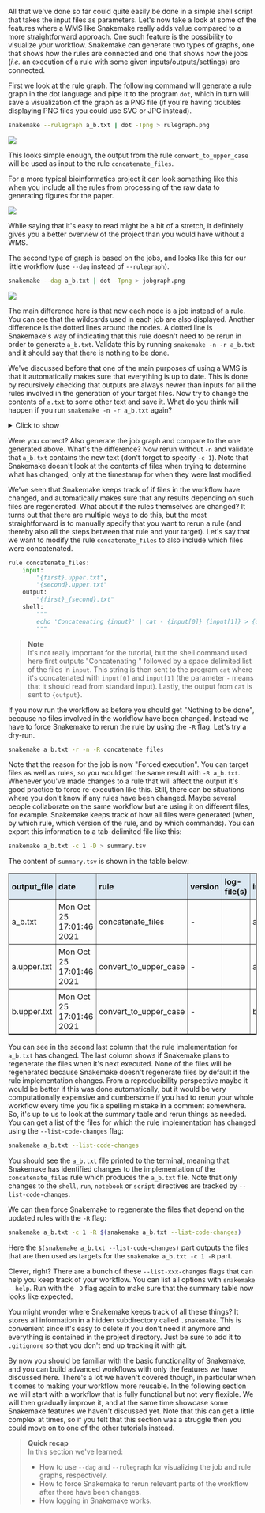 All that we've done so far could quite easily be done in a simple shell script
that takes the input files as parameters. Let's now take a look at some of the
features where a WMS like Snakemake really adds value compared to a more
straightforward approach. One such feature is the possibility to visualize your
workflow. Snakemake can generate two types of graphs, one that shows how the
rules are connected and one that shows how the jobs (*i.e.* an execution of
a rule with some given inputs/outputs/settings) are connected. 

First we look at the rule graph. The following command will generate a rule graph 
in the dot language and pipe it to the program `dot`, which in turn will save
a visualization of the graph as a PNG file (if you're having troubles displaying
PNG files you could use SVG or JPG instead).

```bash
snakemake --rulegraph a_b.txt | dot -Tpng > rulegraph.png
```

![](images/rulegraph.svg)

This looks simple enough, the output from the rule `convert_to_upper_case` will
be used as input to the rule `concatenate_files`. 

For a more typical bioinformatics project it can look something like this when you 
include all the rules from processing of the raw data to generating figures for the paper.

![](images/rulegraph_complex.svg)

While saying that it's easy to read might be a bit of a stretch, it definitely
gives you a better overview of the project than you would have without a WMS.

The second type of graph is based on the jobs, and looks like this for our
little workflow (use `--dag` instead of `--rulegraph`).

```bash
snakemake --dag a_b.txt | dot -Tpng > jobgraph.png
```

![](images/jobgraph.svg)

The main difference here is that now each node is a job instead of a rule. You
can see that the wildcards used in each job are also displayed. Another
difference is the dotted lines around the nodes. A dotted line is Snakemake's
way of indicating that this rule doesn't need to be rerun in order to generate
`a_b.txt`. Validate this by running `snakemake -n -r a_b.txt` and it should say
that there is nothing to be done.


We've discussed before that one of the main purposes of using a WMS is that it
automatically makes sure that everything is up to date. This is done by
recursively checking that outputs are always newer than inputs for all the
rules involved in the generation of your target files. Now try to change the
contents of `a.txt` to some other text and save it. What do you think will
happen if you run `snakemake -n -r a_b.txt` again?

<details>
<summary> Click to show </summary>

```no-highlight
$ snakemake -n -r a_b.txt

Building DAG of jobs...
Job stats:
job                      count    min threads    max threads
---------------------  -------  -------------  -------------
concatenate_files            1              1              1
convert_to_upper_case        1              1              1
total                        2              1              1


[Mon Oct 25 17:00:02 2021]
rule convert_to_upper_case:
    input: a.txt
    output: a.upper.txt
    jobid: 1
    reason: Updated input files: a.txt
    wildcards: some_name=a
    resources: tmpdir=/var/folders/p0/6z00kpv16qbf_bt52y4zz2kc0000gp/T


[Mon Oct 25 17:00:02 2021]
rule concatenate_files:
    input: a.upper.txt, b.upper.txt
    output: a_b.txt
    jobid: 0
    reason: Input files updated by another job: a.upper.txt
    wildcards: first=a, second=b
    resources: tmpdir=/var/folders/p0/6z00kpv16qbf_bt52y4zz2kc0000gp/T

Job stats:
job                      count    min threads    max threads
---------------------  -------  -------------  -------------
concatenate_files            1              1              1
convert_to_upper_case        1              1              1
total                        2              1              1

This was a dry-run (flag -n). The order of jobs does not reflect the order of execution.
```

</details>

Were you correct? Also generate the job graph and compare to the one generated
above. What's the difference? Now rerun without `-n` and validate that
`a_b.txt` contains the new text (don't forget to specify `-c 1`). Note that 
Snakemake doesn't look at the contents of files when trying to determine what has 
changed, only at the timestamp for when they were last modified.

We've seen that Snakemake keeps track of if files in the workflow have changed,
and automatically makes sure that any results depending on such files are
regenerated. What about if the rules themselves are changed? It turns out that
there are multiple ways to do this, but the most straightforward is to manually
specify that you want to rerun a rule (and thereby also all the steps between
that rule and your target). Let's say that we want to modify the rule
`concatenate_files` to also include which files were concatenated.

```python
rule concatenate_files:
    input:
        "{first}.upper.txt",
        "{second}.upper.txt"
    output:
        "{first}_{second}.txt"
    shell:
        """
        echo 'Concatenating {input}' | cat - {input[0]} {input[1]} > {output}
        """
```

> **Note** <br>
> It's not really important for the tutorial, but the shell command used here
> first outputs "Concatenating " followed by a space delimited list of the
> files in `input`. This string is then sent to the program `cat` where it's
> concatenated with `input[0]` and `input[1]` (the parameter `-` means that
> it should read from standard input). Lastly, the output from `cat` is sent
> to `{output}`.

If you now run the workflow as before you should get "Nothing to be done",
because no files involved in the workflow have been changed. Instead we have to
force Snakemake to rerun the rule by using the `-R` flag. Let's try a dry-run.

```bash
snakemake a_b.txt -r -n -R concatenate_files
```

Note that the reason for the job is now "Forced execution". You can target
files as well as rules, so you would get the same result with `-R a_b.txt`.
Whenever you've made changes to a rule that will affect the output it's good
practice to force re-execution like this. Still, there can be situations where
you don't know if any rules have been changed. Maybe several people collaborate
on the same workflow but are using it on different files, for example. Snakemake
keeps track of how all files were generated (when, by which rule, which version
of the rule, and by which commands). You can export this information to
a tab-delimited file like this:

```bash
snakemake a_b.txt -c 1 -D > summary.tsv
```

The content of `summary.tsv` is shown in the table below:

<table class="table table-hover table-condensed" border=1; style="margin-left:auto; margin-right:auto;">
    <thead style="background-color:#DAE7F1">
        <tr>
            <td style="padding:5px"> <font size="3"><b> output_file </b> </td>
            <td style="padding:5px"> <font size="3"><b> date </b> </td>
            <td style="padding:5px"> <font size="3"><b> rule </b> </td>
            <td style="padding:5px"> <font size="3"><b> version </b> </td>
            <td style="padding:5px"> <font size="3"><b> log-file(s) </b> </td>
            <td style="padding:5px"> <font size="3"><b> input-file(s) </b> </td>
            <td style="padding:5px"> <font size="3"><b> shellcmd </b> </td>
            <td style="padding:5px"> <font size="3"><b> status </b> </td>
            <td style="padding:5px"> <font size="3"><b> plan </b> </td>
        </tr>
    </thead>
    <tr>
        <td style="padding:5px"> <font size="3"> a_b.txt </td>
        <td style="padding:5px"> <font size="3"> Mon Oct 25 17:01:46 2021 </td>
        <td style="padding:5px"> <font size="3"> concatenate_files </td>
        <td style="padding:5px"> <font size="3"> - </td>
        <td style="padding:5px"> <font size="3"> </td>
        <td style="padding:5px"> <font size="3"> a.upper.txt,b.upper.txt </td>
        <td style="padding:5px"> <font size="3"> cat a.upper.txt b.upper.txt > a_b.txt </td>
        <td style="padding:5px"> <font size="3"> rule implementation changed </td>
        <td style="padding:5px"> <font size="3"> no update </td>
    </tr>
    <tr>
        <td style="padding:5px"> <font size="3"> a.upper.txt</td>
        <td style="padding:5px"> <font size="3"> Mon Oct 25 17:01:46 2021 </td>
        <td style="padding:5px"> <font size="3"> convert_to_upper_case </td>
        <td style="padding:5px"> <font size="3"> - </td>
        <td style="padding:5px"> <font size="3"> </td>
        <td style="padding:5px"> <font size="3"> a.txt </td>
        <td style="padding:5px"> <font size="3"> tr [a-z] [A-Z] < a.txt > a.upper.txt </td>
        <td style="padding:5px"> <font size="3"> ok </td>
        <td style="padding:5px"> <font size="3"> no update  </td>
    </tr>
    <tr>
        <td style="padding:5px"> <font size="3"> b.upper.txt</td>
        <td style="padding:5px"> <font size="3"> Mon Oct 25 17:01:46 2021 </td>
        <td style="padding:5px"> <font size="3"> convert_to_upper_case </td>
        <td style="padding:5px"> <font size="3"> - </td>
        <td style="padding:5px"> <font size="3"> </td>
        <td style="padding:5px"> <font size="3"> b.txt </td>
        <td style="padding:5px"> <font size="3"> tr [a-z] [A-Z] < b.txt > b.upper.txt </td>
        <td style="padding:5px"> <font size="3"> ok </td>
        <td style="padding:5px"> <font size="3"> no update  </td>
    </tr>
</table>

You can see in the second last column that the rule implementation for `a_b.txt`
has changed. The last column shows if Snakemake plans to regenerate the files
when it's next executed. None of the files will be regenerated because
Snakemake doesn't regenerate files by default if the rule implementation
changes. From a reproducibility perspective maybe it would be better if this
was done automatically, but it would be very computationally expensive and
cumbersome if you had to rerun your whole workflow every time you fix
a spelling mistake in a comment somewhere. So, it's up to us to look at the
summary table and rerun things as needed. You can get a list of the files for
which the rule implementation has changed using the `--list-code-changes` flag:

```bash
snakemake a_b.txt --list-code-changes
```

You should see the `a_b.txt` file printed to the terminal, meaning that Snakemake
has identified changes to the implementation of the `concatenate_files` rule 
which produces the `a_b.txt` file. Note that only changes to the `shell`, `run`, 
`notebook` or `script` directives are tracked by `--list-code-changes`. 

We can then force Snakemake to regenerate the files that depend on the updated 
rules with the `-R` flag:

```bash
snakemake a_b.txt -c 1 -R $(snakemake a_b.txt --list-code-changes)
```

Here the `$(snakemake a_b.txt --list-code-changes)` part outputs the files that
are then used as targets for the `snakemake a_b.txt -c 1 -R` part.

Clever, right? There are a bunch of these `--list-xxx-changes` flags that can
help you keep track of your workflow. You can list all options with `snakemake
--help`. Run with the `-D` flag again to make sure that the summary table now
looks like expected.

You might wonder where Snakemake keeps track of all these things? It stores all
information in a hidden subdirectory called `.snakemake`. This is convenient
since it's easy to delete if you don't need it anymore and everything is
contained in the project directory. Just be sure to add it to `.gitignore` so
that you don't end up tracking it with git.

By now you should be familiar with the basic functionality of Snakemake, and
you can build advanced workflows with only the features we have discussed here.
There's a lot we haven't covered though, in particular when it comes to making
your workflow more reusable. In the following section we will start with
a workflow that is fully functional but not very flexible. We will then
gradually improve it, and at the same time showcase some Snakemake features
we haven't discussed yet. Note that this can get a little complex at times, so
if you felt that this section was a struggle then you could move on to one of
the other tutorials instead.

> **Quick recap** <br>
> In this section we've learned:
>
> - How to use `--dag` and `--rulegraph` for visualizing the job and rule
>   graphs, respectively.
> - How to force Snakemake to rerun relevant parts of the workflow after
>   there have been changes.
> - How logging in Snakemake works.
